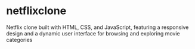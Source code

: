 # netflixclone
Netflix clone built with HTML, CSS, and JavaScript, featuring a responsive design and a dynamic user interface for browsing and exploring movie categories

